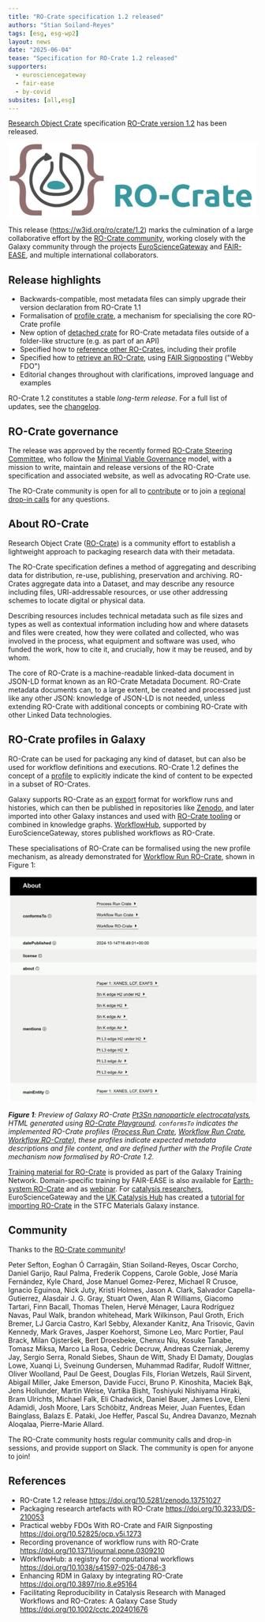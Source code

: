```yaml
---
title: "RO-Crate specification 1.2 released"
authors: "Stian Soiland-Reyes"
tags: [esg, esg-wp2]
layout: news
date: "2025-06-04"
tease: "Specification for RO-Crate 1.2 released"
supporters:
  - eurosciencegateway
  - fair-ease
  - by-covid
subsites: [all,esg]
---
```


[Research Object Crate](https://www.researchobject.org/ro-crate/) specification [RO-Crate version 1.2](https://w3id.org/ro/crate/1.2) has been released.

[![RO-Crate](ro-crate-wide.svg)](https://www.researchobject.org/ro-crate/)

This release (<https://w3id.org/ro/crate/1.2>) marks the culmination of a large collaborative effort by the [RO-Crate community](https://www.researchobject.org/ro-crate/community), working closely with the Galaxy community through the projects [EuroScienceGateway](https://galaxyproject.org/projects/esg/) and [FAIR-EASE](https://fairease.eu/about), and multiple international collaborators.

## Release highlights

* Backwards-compatible, most metadata files can simply upgrade their version declaration from RO-Crate 1.1
* Formalisation of [profile crate](https://www.researchobject.org/ro-crate/specification/1.2/profiles), a mechanism for specialising the core RO-Crate profile
* New option of [detached crate](https://www.researchobject.org/ro-crate/specification/1.2/structure#types-of-ro-crate) for RO-Crate metadata files outside of a folder-like structure (e.g. as part of an API)
* Specified how to [reference other RO-Crates](https://www.researchobject.org/ro-crate/specification/1.2/data-entities#referencing-other-ro-crates), including their profile
* Specified how to [retrieve an RO-Crate](https://www.researchobject.org/ro-crate/specification/1.2/data-entities#retrieving-an-ro-crate), using [FAIR Signposting](https://signposting.org/FAIR/) ("Webby FDO")
* Editorial changes throughout with clarifications, improved language and examples

RO-Crate 1.2 constitutes a stable _long-term release_.
For a full list of updates, see the [changelog](https://www.researchobject.org/ro-crate/specification/1.2/appendix/changelog.html).

## RO-Crate governance

The release was approved by the recently formed [RO-Crate Steering Committee](https://github.com/ResearchObject/governance/blob/main/org-docs/STEERING-COMMITTEE.md), who follow the [Minimal Viable Governance](https://github.com/ResearchObject/governance) model, with a  mission to write, maintain and release versions of the RO-Crate specification and associated website, as well as advocating RO-Crate use.

The RO-Crate community is open for all to [contribute](https://github.com/ResearchObject/ro-crate/issues/1) or to join a [regional drop-in calls](https://www.researchobject.org/ro-crate/community#meetings) for any questions.


## About RO-Crate

Research Object Crate ([RO-Crate](https://www.researchobject.org/ro-crate/)) is a community effort to establish a lightweight approach to packaging research data with their metadata.

The RO-Crate specification defines a method of aggregating and describing data for distribution, re-use, publishing, preservation and archiving. RO-Crates aggregate data into a Dataset, and may describe any resource including files, URI-addressable resources, or use other addressing schemes to locate digital or physical data.

Describing resources includes technical metadata such as file sizes and types as well as contextual information including how and where datasets and files were created, how they were collated and collected, who was involved in the process, what equipment and software was used, who funded the work, how to cite it, and crucially, how it may be reused, and by whom.

The core of RO-Crate is a machine-readable linked-data document in JSON-LD format known as an RO-Crate Metadata Document. RO-Crate metadata documents can, to a large extent, be created and processed just like any other JSON: knowledge of JSON-LD is not needed, unless extending RO-Crate with additional concepts or combining RO-Crate with other Linked Data technologies.

## RO-Crate profiles in Galaxy

RO-Crate can be used for packaging any kind of dataset, but can also be used for workflow definitions and executions. RO-Crate 1.2 defines the concept of a [profile](https://www.researchobject.org/ro-crate/specification/1.2/profiles.html) to explicitly indicate the kind of content to be expected in a subset of RO-Crates.

Galaxy supports RO-Crate as an [export](https://galaxyproject.org/news/2023-02-23-structured-data-exports-ro-bco/) format for workflow runs and histories, which can then be published in repositories like [Zenodo](https://doi.org/10.5281/zenodo.13940793), and later imported into other Galaxy instances and used with [RO-Crate tooling](https://www.researchobject.org/ro-crate/tools) or combined in knowledge graphs. [WorkflowHub](https://workflowhub.eu/), supported by EuroScienceGateway, stores published workflows as RO-Crate.

These specialisations of RO-Crate can be formalised using the new profile mechanism, as already demonstrated for [Workflow Run RO-Crate](https://www.researchobject.org/workflow-run-crate/profiles/workflow_run_crate/), shown in Figure 1:

![RO-Crate preview](ro-crate-preview-10.5281--zenodo.13940793.png "RO-Crate preview")

<i>**Figure 1**: Preview of Galaxy RO-Crate [Pt3Sn nanoparticle electrocatalysts](https://doi.org/10.5281/zenodo.13940793), HTML generated using [RO-Crate Playground](https://ro-crate.ldaca.edu.au/). `conformsTo` indicates the implemented RO-Crate profiles ([Process Run Crate](https://w3id.org/ro/wfrun/process/0.5), [Workflow Run Crate](https://w3id.org/ro/wfrun/workflow/0.5), [Workflow RO-Crate](https://w3id.org/workflowhub/workflow-ro-crate/1.0)), these profiles indicate expected metadata descriptions and file content, and are defined further with the Profile Crate mechanism now formalised by RO-Crate 1.2.</i>

[Training material for RO-Crate](https://training.galaxyproject.org/training-material/topics/fair/) is provided as part of the Galaxy Training Network. Domain-specific training by FAIR-EASE is also available for [Earth-system RO-Crate](https://gxy.io/GTN:S00127) and as [webinar](https://www.youtube.com/watch?v=fxF6AJDXxGc). For [catalysis researchers](https://galaxyproject.org/news/2025-03-25-catalysis-reproduction-paper/), EuroScienceGateway and the [UK Catalysis Hub](https://ukcatalysishub.co.uk/) has created a [tutorial for importing RO-Crate](https://xerte.cardiff.ac.uk/play_22519) in the STFC Materials Galaxy instance.


## Community

Thanks to the [RO-Crate community](https://www.researchobject.org/ro-crate/community)!

Peter Sefton, Eoghan Ó Carragáin, Stian Soiland-Reyes, Oscar Corcho, Daniel Garijo, Raul Palma, Frederik Coppens, Carole Goble, José María Fernández, Kyle Chard, Jose Manuel Gomez-Perez, Michael R Crusoe, Ignacio Eguinoa, Nick Juty, Kristi Holmes, Jason A. Clark, Salvador Capella-Gutierrez, Alasdair J. G. Gray, Stuart Owen, Alan R Williams, Giacomo Tartari, Finn Bacall, Thomas Thelen, Hervé Ménager, Laura Rodríguez Navas, Paul Walk, brandon whitehead, Mark Wilkinson, Paul Groth, Erich Bremer, LJ Garcia Castro, Karl Sebby, Alexander Kanitz, Ana Trisovic, Gavin Kennedy, Mark Graves, Jasper Koehorst, Simone Leo, Marc Portier, Paul Brack, Milan Ojsteršek, Bert Droesbeke, Chenxu Niu, Kosuke Tanabe, Tomasz Miksa, Marco La Rosa, Cedric Decruw, Andreas Czerniak, Jeremy Jay, Sergio Serra, Ronald Siebes, Shaun de Witt, Shady El Damaty, Douglas Lowe, Xuanqi Li, Sveinung Gundersen, Muhammad Radifar, Rudolf Wittner, Oliver Woolland, Paul De Geest, Douglas Fils, Florian Wetzels, Raül Sirvent, Abigail Miller, Jake Emerson, Davide Fucci, Bruno P. Kinoshita, Maciek Bąk, Jens Hollunder, Martin Weise, Vartika Bisht, Toshiyuki Nishiyama Hiraki, Bram Ulrichts, Michael Falk, Eli Chadwick, Daniel Bauer, James Love, Eleni Adamidi, Josh Moore, Lars Schöbitz, Andreas Meier, Juan Fuentes, Edan Bainglass, Balazs E. Pataki, Joe Heffer, Pascal Su, Andrea Davanzo, Meznah Aloqalaa, Pierre-Marie Allard.

The RO-Crate community hosts regular community calls and drop-in sessions, and
provide support on Slack.  The community is open for anyone to join!  



## References

* RO-Crate 1.2 release <https://doi.org/10.5281/zenodo.13751027>
* Packaging research artefacts with RO-Crate <https://doi.org/10.3233/DS-210053>
* Practical webby FDOs With RO-Crate and FAIR Signposting <https://doi.org/10.52825/ocp.v5i.1273>
* Recording provenance of workflow runs with RO-Crate <https://doi.org/10.1371/journal.pone.0309210>
* WorkflowHub: a registry for computational workflows <https://doi.org/10.1038/s41597-025-04786-3>
* Enhancing RDM in Galaxy by integrating RO-Crate <https://doi.org/10.3897/rio.8.e95164>
* Facilitating Reproducibility in Catalysis Research with Managed Workflows and RO-Crates: A Galaxy Case Study <https://doi.org/10.1002/cctc.202401676>
